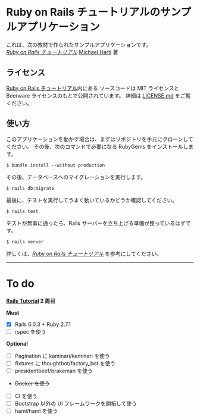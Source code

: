 # Ruby on Rails チュートリアルのサンプルアプリケーション

これは、次の教材で作られたサンプルアプリケーションです。  
[_Ruby on Rails チュートリアル_](https://railstutorial.jp/)
[Michael Hartl](http://www.michaelhartl.com/) 著

## ライセンス

[Ruby on Rails チュートリアル](https://railstutorial.jp/)内にある
ソースコードは MIT ライセンスと Beerware ライセンスのもとで公開されています。
詳細は [LICENSE.md](LICENSE.md) をご覧ください。

## 使い方

このアプリケーションを動かす場合は、まずはリポジトリを手元にクローンしてください。
その後、次のコマンドで必要になる RubyGems をインストールします。

```
$ bundle install --without production
```

その後、データベースへのマイグレーションを実行します。

```
$ rails db:migrate
```

最後に、テストを実行してうまく動いているかどうか確認してください。

```
$ rails test
```

テストが無事に通ったら、Rails サーバーを立ち上げる準備が整っているはずです。

```
$ rails server
```

詳しくは、[_Ruby on Rails チュートリアル_](https://railstutorial.jp/)
を参考にしてください。

<hr>

# To do

**[Rails Tutorial](https://railstutorial.jp/) 2 周目**

**Must**

- [x] Rails 6.0.3 + Ruby 2.7.1
- [ ] rspec を使う

**Optional**

- [ ] Pagination に kaminari/kaminari を使う
- [ ] fixtures に thoughtbot/factory_bot を使う
- [ ] presidentbeef/brakeman を使う
- ~~Docker を使う~~
- [ ] CI を使う
- [ ] Bootstrap 以外の UI フレームワークを開拓して使う
- [ ] haml/haml を使う
